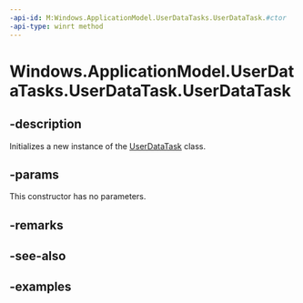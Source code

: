 ```yaml
---
-api-id: M:Windows.ApplicationModel.UserDataTasks.UserDataTask.#ctor
-api-type: winrt method
---
```


<!-- Method syntax.
public UserDataTask.UserDataTask()
-->

# Windows.ApplicationModel.UserDataTasks.UserDataTask.UserDataTask

## -description
Initializes a new instance of the [UserDataTask](userdatatask.md) class.

## -params
This constructor has no parameters.

## -remarks

## -see-also

## -examples
